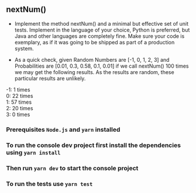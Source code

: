 ## nextNum()
- Implement the method nextNum() and a minimal but effective set of unit tests. Implement in the language of your choice, Python is preferred,
but Java and other languages are completely fine. Make sure your code is exemplary, as if it was going to be shipped as part of a production
system.

- As a quick check, given Random Numbers are [-1, 0, 1, 2, 3] and Probabilities are [0.01, 0.3, 0.58, 0.1, 0.01] if we call nextNum() 100 times
  we may get the following results. As the results are random, these particular results are unlikely.

-1: 1 times \
 0: 22 times \
 1: 57 times \
 2: 20 times \
 3: 0 times 

### Prerequisites `Node.js` and `yarn` installed

### To run the console dev project first install the dependencies using `yarn install`
### Then run `yarn dev` to start the console project
### To run the tests use `yarn test`